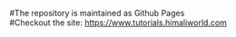 
#The repository is maintained as Github Pages
<br>
#Checkout the site: https://www.tutorials.himaliworld.com



